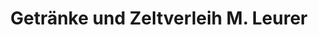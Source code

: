 ---
title: "Getränke und Zeltverleih M. Leurer"
url: /rannungen/getraenke-und-zeltverleih-m-leurer/
shop: Mieten
---